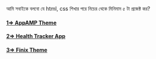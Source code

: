 আমি সবাইকে বলবো যে html, css শিখার পরে নিচের থেকে মিনিমাম ৫ টা প্রজেক্ট কর?
<a href = "https://mobirise.com/extensions/appamp/timeplanner.html"><h4> 1=> AppAMP Theme </h4></a>
<a href = "https://mobirise.com/extensions/appamp/healthtracker.html"> <h4> 2=> Health Tracker App </h4></a>
<a href = "https://templates.envytheme.com/finix/default/index-2.html"> <h4> 3=> Finix Theme </h4></a>
